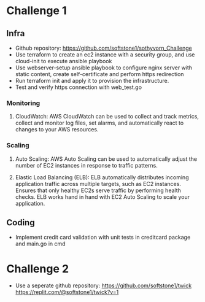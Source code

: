 # Challenge 1
## Infra
- Github repository: https://github.com/softstone1/sothyvorn_Challenge
- Use terraform to create an ec2 instance with a security group, and use cloud-init to execute ansible playbook
- Use webserver-setup ansible playbook to configure nginx server with static content, create self-certificate and perform https redirection
- Run terraform init and apply it to provision the infrastructure.
- Test and verify https connection with web_test.go

### Monitoring

1. CloudWatch: AWS CloudWatch can be used to collect and track metrics, collect and monitor log files, set alarms, and automatically react to changes to your AWS resources.

### Scaling

1. Auto Scaling: AWS Auto Scaling can be used to automatically adjust the number of EC2 instances in response to traffic patterns.

2. Elastic Load Balancing (ELB): ELB automatically distributes incoming application traffic across multiple targets, such as EC2 instances. Ensures that only healthy EC2s serve traffic by performing health checks. ELB works hand in hand with EC2 Auto Scaling to scale your application.

## Coding
- Implement credit card validation with unit tests in creditcard package and main.go in cmd

# Challenge 2
- Use a seperate github repository: https://github.com/softstone1/twick
https://replit.com/@softstone1/twick?v=1